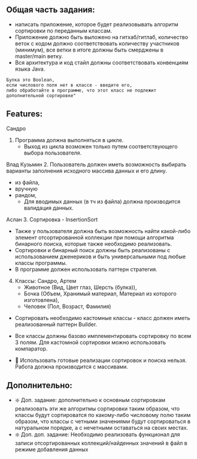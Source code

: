 
## Общая часть задания: 
* написать приложение, которое будет реализовывать алгоритм сортировки по переданным классам.
* Приложение должно быть выложено на гитхаб/гитлаб, количество веток с кодом должно соответствовать количеству участников (минимум), все ветки в итоге должны быть смерджены в master/main ветку.
* Вся архитектура и код стайл должны соответствовать конвенциям языка Java.


```
Булка это Boolean, 
если числового поля нет в классе - введите его,
либо обработайте в программе, что этот класс не подлежит дополнительной сортировке"
```

## Features:

Сандро
1. Программа должна выполняться в цикле. 
    * Выход из цикла возможен только путем соответствующего выбора пользователя.

Влад Кузьмин
2. Пользователь должен иметь возможность выбирать варианты заполнения исходного массива данных и его длину.
   * из файла,
   * вручную
   * рандом,
     * Для вводимых данных (в тч из файла) должна производится валидация данных.


Аслан
3. Сортировка - InsertionSort
   * Также у пользователя должна быть возможность найти какой-либо элемент отсортированной коллекции при помощи алгоритма бинарного поиска, которые также необходимо реализовать.
   * Сортировки и бинарный поиск должны быть реализованы с использованием дженериков и быть универсальными под любые классы программы.
   * В программе должен использовать паттерн стратегия.



4. Класcы: Сандро, Артем
   * Животное (Вид, Цвет глаз, Шерсть (булка)),
   * Бочка (Объем, Хранимый материал, Материал из которого изготовлена),
   * Человек (Пол, Возраст, Фамилия)
* Сортировать необходимо кастомные классы - класс должен иметь реализованный паттерн Builder.
* Все классы должны базово имплементировать сортировку по всем 3 полям. Для кастомной сортировки можно использовать компаратор. 


* 🚨 Использовать готовые реализации сортировок и поиска нельзя. Работа должна производится с массивами.

## Дополнительно:
* ❇️ Доп. задание: дополнительно к основным сортировкам реализовать эти же алгоритмы сортировки таким образом, что классы будут сортироватся по какому-либо числовому полю таким образом, что классы с четными значениями будут сортироваться в натуральном порядке, а с нечетными оставаться на своих местах.
* ❇️ Доп. доп. задание: Необходимо реализовать функционал для записи отсортированных коллекций/найденных значений в файл в режиме добавления данных







